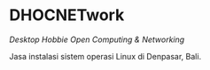 # DHOCNETwork
*Desktop Hobbie Open Computing & Networking*

Jasa instalasi sistem operasi Linux di Denpasar, Bali.
